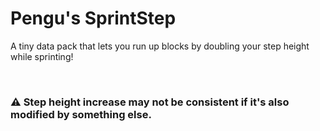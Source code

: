 # Pengu's SprintStep
A tiny data pack that lets you run up blocks by doubling your step height while sprinting!

<br>

### ⚠️ Step height increase may not be consistent if it's also modified by something else.
